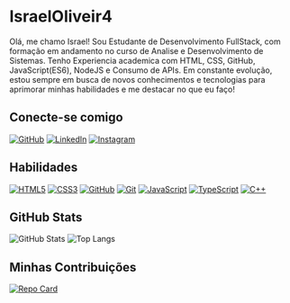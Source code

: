 # IsraelOliveir4
Olá, me chamo Israel! Sou Estudante de Desenvolvimento FullStack, com formação em andamento no curso de Analise e Desenvolvimento de Sistemas. Tenho Experiencia academica com HTML, CSS, GitHub, JavaScript(ES6), NodeJS e Consumo de APIs. Em constante evolução, estou sempre em busca de novos conhecimentos e tecnologias para aprimorar minhas habilidades e me destacar no que eu faço!

## Conecte-se comigo
[![GitHub](https://img.shields.io/badge/GitHub-000?style=for-the-badge&logo=github&logoColor=FFF)](https://github.com/IsraelOliveir4)
[![LinkedIn](https://img.shields.io/badge/LinkedIn-000?style=for-the-badge&logo=linkedin&logoColor=0E76A8)](https://www.linkedin.com/in/israel-oliveira-1819a9247/)
[![Instagram](https://img.shields.io/badge/Instagram-000?style=for-the-badge&logo=instagram)](https://www.instagram.com/israeloliveir4_/)

## Habilidades
[![HTML5](https://img.shields.io/badge/HTML5-000?style=for-the-badge&logo=html5)](https://docs.github.com/)
[![CSS3](https://img.shields.io/badge/CSS3-000?style=for-the-badge&logo=css3&logoColor=264CE4)](https://git-scm.com/doc) 
[![GitHub](https://img.shields.io/badge/GitHub-000?style=for-the-badge&logo=github)](https://docs.github.com/)
[![Git](https://img.shields.io/badge/Git-000?style=for-the-badge&logo=git)](https://git-scm.com/doc) 
[![JavaScript](https://img.shields.io/badge/JavaScript-000?style=for-the-badge&logo=javascript)](https://docs.github.com/)
[![TypeScript](https://img.shields.io/badge/TypeScript-000?style=for-the-badge&logo=typescript)](https://docs.github.com/)
[![C++](https://img.shields.io/badge/C%2B%2B-000?style=for-the-badge&logo=c%2B%2B&logoColor=00599C)](https://git-scm.com/doc) 

## GitHub Stats
![GitHub Stats](https://github-readme-stats.vercel.app/api?username=israeloliveir4&theme=transparent&bg_color=000&border_color=fff&show_icons=true&icon_color=30A3DC&title_color=E94D5F&text_color=fff&hide_title=true&hide=stars)
![Top Langs](https://github-readme-stats-git-masterrstaa-rickstaa.vercel.app/api/top-langs/?username=israeloliveir4&layout=compact&bg_color=000&border_color=30A3DC&title_color=E94D5F&text_color=FFF)

## Minhas Contribuições
[![Repo Card](https://github-readme-stats.vercel.app/api/pin/?username=israeloliveir4&repo=dio-lab-open-source&bg_color=000&border_color=fff&show_icons=true&icon_color=30A3DC&title_color=E94D5F&text_color=fff)](https://github.com/IsraelOliveir4/dio-lab-open-source)
